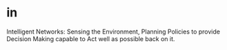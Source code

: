 # in
Intelligent Networks: 
  Sensing the 
  Environment, 
  Planning Policies to provide 
  Decision Making capable to 
  Act well as possible back on it.
